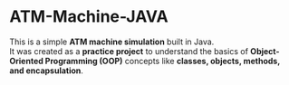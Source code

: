 # ATM-Machine-JAVA
This is a simple **ATM machine simulation** built in Java.  
It was created as a **practice project** to understand the basics of **Object-Oriented Programming (OOP)** concepts like **classes, objects, methods, and encapsulation**.
